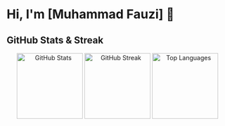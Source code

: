 # Hi, I'm [Muhammad Fauzi] 👋

## GitHub Stats & Streak

<p align="center">
  <img src="https://github-readme-stats.vercel.app/api?username=Muhammadfauzi96&show_icons=true&theme=radical" alt="GitHub Stats" height="150">
  <img src="https://github-readme-streak-stats.herokuapp.com/?user=Muhammadfauzi96&theme=radical" alt="GitHub Streak" height="150">
  <img src="https://github-readme-stats.vercel.app/api/top-langs/?username=Muhammadfauzi96&layout=compact&theme=radical" alt="Top Languages" height="150">
</p>
